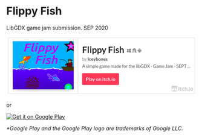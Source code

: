 # Flippy Fish
LibGDX game jam submission. SEP 2020

<a href='https://iceybones.itch.io/flippy-fish'><img alt='Play on itch.io' src='./assets/Images/itchCover.png'/></a>

or

<a href='https://play.google.com/store/apps/details?id=com.iceybones.flippyfish&pcampaignid=pcampaignidMKT-Other-global-all-co-prtnr-py-PartBadge-Mar2515-1'><img alt='Get it on Google Play' src='https://play.google.com/intl/en_us/badges/static/images/badges/en_badge_web_generic.png' width="240" height="92"/></a>

_*Google Play and the Google Play logo are trademarks of Google LLC._
